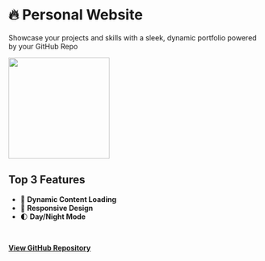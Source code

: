# 🔥 Personal Website
Showcase your projects and skills with a sleek, dynamic portfolio powered by your GitHub Repo
<br>

<img src="https://github.com/tobwil/markdown_website/assets/72387477/94cb270b-b150-4b9e-845d-2a08c39c8ac8" height="200">
<br>

## Top 3 Features

* 🚀 **Dynamic Content Loading**
* 📱 **Responsive Design**
* 🌓 **Day/Night Mode**
<br>

**[<i class="fab fa-github"></i> View GitHub Repository](https://github.com/tobwil/markdown_website)**
